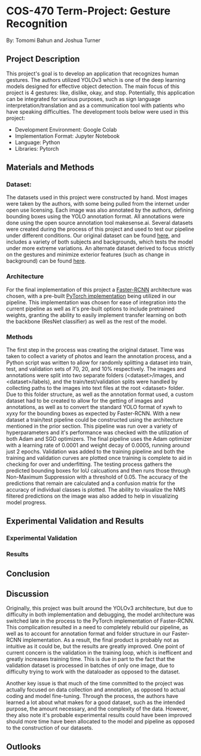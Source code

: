 # COS-470 Term-Project: Gesture Recognition

By: Tomomi Bahun and Joshua Turner

## Project Description
This project's goal is to develop an application that recognizes human gestures. The authors utilized YOLOv3 which is one of the deep learning models designed for effective object detection. The main focus of this project is 4 gestures: like, dislike, okay, and stop. Potentially, this application can be integrated for various purposes, such as sign language interpretation/translation and as a communication tool with patients who have speaking difficulties. The development tools below were used in this project:
 - Development Environment: Google Colab
 - Implementation Format: Jupyter Notebook
 - Language: Python
 - Libraries: Pytorch 

## Materials and Methods
### Dataset:
The datasets used in this project were constructed by hand. Most images were taken by the authors, with some being pulled from the internet under open use licensing. Each image was also annotated by the authors, defining bounding boxes using the YOLO annotation format. All annotations were done using the open source annotation tool makesense.ai. Several datasets were created during the process of this project and used to test our pipeline under different conditions. Our original dataset can be found [here](https://drive.google.com/drive/folders/1U-1zOr4m_bvNkX8iCZqK22-GWT4dUjIb?usp=sharing), and includes a variety of both subjects and backgrounds, which tests the model under more extreme variations. An alternate dataset derived to focus strictly on the gestures and minimize exterior features (such as change in background) can be found [here](https://drive.google.com/drive/folders/1Gg4T0KKfSLjxAUNzYfTW5HBIWIVVIvOB?usp=sharing).
### Architecture
For the final implementation of this project a [Faster-RCNN](https://arxiv.org/abs/1506.01497) architecture was chosen, with a pre-built [PyTorch implementation](https://pytorch.org/vision/stable/models.html#faster-r-cnn) being utilized in our pipeline. This implementation was chosen for ease of integration into the current pipeline as well as it's pre-built options to include pretrained weights, granting the ability to easily implement transfer learning on both the backbone (ResNet classifier) as well as the rest of the model.
### Methods
The first step in the process was creating the original dataset. Time was taken to collect a variety of photos and learn the annotation process, and a Python script was written to allow for randomly splitting a dataset into train, test, and validation sets of 70, 20, and 10% respectively. The images and annotations were split into two separate folders (\<dataset\>/images, and \<dataset\>/labels), and the train/test/validation splits were handled by collecting paths to the images into text files at the root \<dataset\> folder. Due to this folder structure, as well as the annotation format used, a custom dataset had to be created to allow for the getting of images and annotations, as well as to convert the standard YOLO format of xywh to xyxy for the bounding boxes as expected by Faster-RCNN. With a new dataset a train/test pipeline could be constructed using the architecture mentioned in the prior section. This pipeline was run over a variety of hyperparameters and it's performance was checked with the utilization of both Adam and SGD optimizers. The final pipeline uses the Adam optimizer with a learning rate of 0.0001 and weight decay of 0.0005, running around just 2 epochs. Validation was added to the training pipeline and both the training and validation curves are plotted once training is complete to aid in checking for over and underfitting. The testing process gathers the predicted bounding boxes for IoU calcuations and then runs those through Non-Maximum Suppression with a threshold of 0.05. The accuracy of the predictions that remain are calculated and a confusion matrix for the accuracy of individual classes is plotted. The ability to visualize the NMS filtered predictions on the image was also added to help in visualizing model progress.

## Experimental Validation and Results
### Experimental Validation

### Results

## Conclusion

## Discussion
Originally, this project was built around the YOLOv3 architecture, but due to difficulty in both implementation and debugging, the model architecture was switched late in the process to the PyTorch implementation of Faster-RCNN. This complication resulted in a need to completely rebuild our pipeline, as well as to account for annotation format and folder structure in our Faster-RCNN implementation. As a result, the final product is probably not as intuitive as it could be, but the results are greatly improved. One point of current concern is the validation in the training loop, which is inefficent and greatly increases training time. This is due in part to the fact that the validation dataset is processed in batches of only one image, due to difficulty trying to work with the dataloader as opposed to the dataset.

Another key issue is that much of the time committed to the project was actually focused on data collection and annotation, as opposed to actual coding and model fine-tuning. Through the process, the authors have learned a lot about what makes for a good dataset, such as the intended purpose, the amount necessary, and the complexity of the data. However, they also note it's probable experimental results could have been improved should more time have been allocated to the model and pipeline as opposed to the construction of our datasets.

## Outlooks
